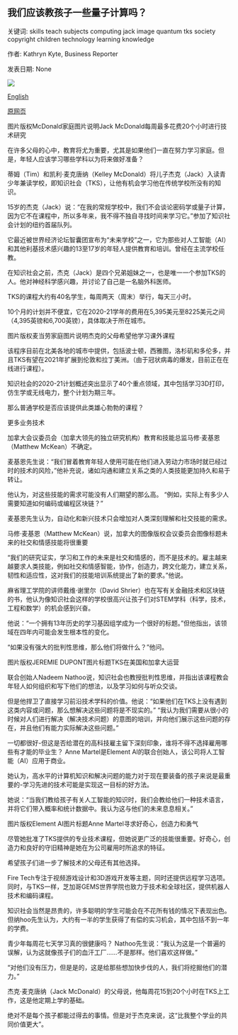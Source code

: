 ## 我们应该教孩子一些量子计算吗？

关键词: skills teach subjects computing jack image quantum tks society copyright children technology learning knowledge

作者: Kathryn Kyte, Business Reporter

发表日期: None

![](https://ichef.bbci.co.uk/news/1024/branded_news/253C/production/_111723590_jack.jpg)

[English](Should%20we%20teach%20children%20about%20quantum%20computing%3F.md)

[原网页](https://www.bbc.co.uk/news/business-51644033)

图片版权McDonald家庭图片说明Jack McDonald每周最多花费20个小时进行技术研究

在许多父母的心中，教育将尤为重要，尤其是如果他们一直在努力学习家庭。但是，年轻人应该学习哪些学科以为将来做好准备？

蒂姆（Tim）和凯利·麦克唐纳（Kelley McDonald）将儿子杰克（Jack）入读青少年兼读学校，即知识社会（TKS），让他有机会学习他在传统学校所没有的知识。

15岁的杰克（Jack）说：“在我的常规学校中，我们不会谈论密码学或量子计算，因为它不在课程中，所以多年来，我不得不独自寻找时间来学习它。”参加了知识社会计划的纽约首届队列。

它最近被世界经济论坛智囊团宣布为“未来学校”之一，它为那些对人工智能（AI）和其他利基技术感兴趣的13至17岁的年轻人提供教育和培训。曾经在主流学校任教。

在知识社会之前，杰克（Jack）是四个兄弟姐妹之一，也是唯一一个参加TKS的人。他对神经科学感兴趣，并讨论了自己是一名脑外科医师。

TKS的课程大约有40名学生，每周两天（周末）举行，每天三小时。

10个月的计划并不便宜，它在2020-21学年的费用在5,395美元至8225美元之间（4,395英镑和6,700英镑），具体取决于所在城市。

图片版权麦当劳家庭图片说明杰克的父母希望他学习课外课程

该程序目前在北美各地的城市中提供，包括波士顿，西雅图，洛杉矶和多伦多，并且TKS有望在2021年扩展到伦敦和拉丁美洲。（由于冠状病毒的爆发，目前正在在线进行课程）。

知识社会的2020-21计划概述突出显示了40个重点领域，其中包括学习3D打印，仿生学或无线电力，整个计划为期三年。

那么普通学校是否应该提供此类雄心勃勃的课程？

更多业务技术

加拿大会议委员会（加拿大领先的独立研究机构）教育和技能总监马修·麦基恩（Matthew McKean）不确定。

麦基恩先生说：“我们冒着教育年轻人使用可能在他们进入劳动力市场时就已经过时的技术的风险，”他补充说，诸如沟通和建立关系之类的人类技能更加持久和易于转让。

他认为，对这些技能的需求可能没有人们期望的那么高。 “例如，实际上有多少人需要知道如何编码或编程区块链？”

麦基恩先生认为，自动化和新兴技术只会增加对人类深刻理解和社交技能的需求。

马修·麦基恩（Matthew McKean）说，加拿大的图像版权会议委员会图像标题未来的社交和情感技能将很重要

“我们的研究证实，学习和工作的未来是社交和情感的，而不是技术的。雇主越来越要求人类技能，例如社交和情感智能，协作，创造力，跨文化能力，建立关系，韧性和适应性，这对我们的技能培训系统提出了新的要求。”他说。

麻省理工学院的讲师戴维·谢里尔（David Shrier）也在写有关金融技术和区块链的书，他认为像知识社会这样的学校很高兴让孩子们对STEM学科（科学，技术，工程和数学）的机会感到兴奋。

他说：“一个拥有13年历史的学习基因组学成为一个很好的标题。”但他指出，该领域在四年内可能会发生根本性的变化。

“如果没有强大的批判性思维，那么他们将做什么？”他问。

图片版权JEREMIE DUPONT图片标题TKS在美国和加拿大运营

联合创始人Nadeem Nathoo说，知识社会也教授批判性思维，并指出该课程教会年轻人如何组织和写下他们的想法，以及学习如何与听众交谈。

但是他捍卫了直接学习前沿技术学科的价值。他说：“如果他们在TKS上没有遇到这类内容或问题，那么想解决这些问题将是不现实的。” “我认为我们需要从很小的时候对人们进行解决（解决技术问题）的意图的培训，并向他们展示这些问题的存在，并且他们有能力实际解决这些问题。”

一切都很好-但这是否给潜在的高科技雇主留下深刻印象，谁将不得不选择雇用哪些有才能的毕业生？ Anne Martel是Element AI的联合创始人，该公司将人工智能（AI）应用于商业。

她认为，高水平的计算机知识和解决问题的能力对于现在要装备的孩子来说是最重要的-学习先进的技术可能是实现这一目标的好方法。

她说：“当我们教给孩子有关人工智能的知识时，我们会教给他们一种技术语言，并将它们带入概率和统计数据中。我认为这与他们的未来息息相关。”

图片版权Element AI图片标题Anne Martel寻求好奇心，创造力和勇气

尽管她批准了TKS提供的专业技术课程，但她说更广泛的技能很重要。好奇心，创造力和良好的守旧精神是她在为公司雇用时所追求的特征。

希望孩子们进一步了解技术的父母还有其他选择。

Fire Tech专注于视频游戏设计和3D游戏开发等主题，同时还提供远程学习选项。同时，与TKS一样，芝加哥GEMS世界学院也致力于技术和全球社区，提供机器人技术和编码课程。

知识社会当然是昂贵的，许多聪明的学生可能会在不花所有钱的情况下表现出色。但纳hoo先生认为，大约有一半的学生获得了有偿的实习机会，其中包括不到一年的学费。

青少年每周花七天学习真的很健康吗？ Nathoo先生说：“我认为这是一个普遍的误解，认为这就像孩子们的血汗工厂……不是那样。他们喜欢这样做。”

“对他们没有压力，但是是的，这是给那些想加快步伐的人，我们将挖掘他们的潜力。”

杰克·麦克唐纳（Jack McDonald）的父母说，他每周花15到20个小时在TKS上工作，这是他定期上学的基础。

绝对不是每个孩子都能过得去的事情。但是对于杰克来说，这“比我整个学业的共同价值更大”。